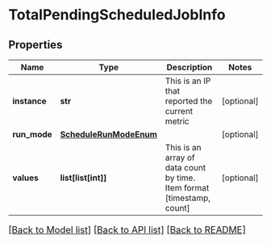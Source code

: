 # TotalPendingScheduledJobInfo

## Properties
Name | Type | Description | Notes
------------ | ------------- | ------------- | -------------
**instance** | **str** | This is an IP that reported the current metric | [optional] 
**run_mode** | [**ScheduleRunModeEnum**](ScheduleRunModeEnum.md) |  | [optional] 
**values** | **list[list[int]]** | This is an array of data count by time. Item format [timestamp, count] | [optional] 

[[Back to Model list]](../README.md#documentation-for-models) [[Back to API list]](../README.md#documentation-for-api-endpoints) [[Back to README]](../README.md)

<style>
     p, ul, ol, li { font-size: 18px !important;}
</style>


